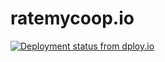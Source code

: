 # ratemycoop.io

<a href="http://dploy.io"><img src="https://ratemycoop-io.dploy.io/badge/02267417976534/22375.png" alt="Deployment status from dploy.io"></a>
